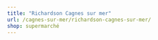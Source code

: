 ```yaml
---
title: "Richardson Cagnes sur mer"
url: /cagnes-sur-mer/richardson-cagnes-sur-mer/
shop: supermarché
---
```

